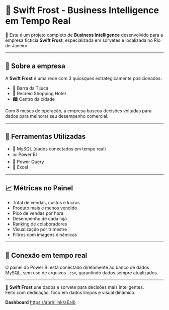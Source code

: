 # 🍦 Swift Frost - Business Intelligence em Tempo Real

🚀 Este é um projeto completo de **Business Intelligence** desenvolvido para a empresa fictícia **Swift Frost**, especializada em sorvetes e localizada no Rio de Janeiro.

---

## 📍 Sobre a empresa

A **Swift Frost** é uma rede com 3 quiosques estrategicamente posicionados:

- 📌 Barra da Tijuca
- 🏬 Recreio Shopping Hotel
- 🏙️ Centro da cidade

Com 8 meses de operação, a empresa buscou decisões voltadas para dados para melhorar seu desempenho comercial.

---

## 🧠 Ferramentas Utilizadas

- 🐬 MySQL (dados conectados em tempo real)
- 📊 Power BI
- 🧹 Power Query
- 📎 Excel

---

## 📈 Métricas no Painel

- Total de vendas, custos e lucros
- Produto mais e menos vendido
- Pico de vendas por hora
- Desempenho de cada loja
- Ranking de colaboradores
- Visualização por trimestre
- Filtros com imagens dinâmicas

---

## 🔗 Conexão em tempo real

O painel do Power BI está conectado diretamente ao banco de dados MySQL, sem uso de arquivos `.csv`, garantindo dados sempre atualizados.

---

🧊 **Swift Frost** une dados e sorvete para decisões mais inteligentes.  
Feito com dedicação, foco em dados limpos e visual dinâmico.  

**Dashboard**
https://abrir.link/aEalb

